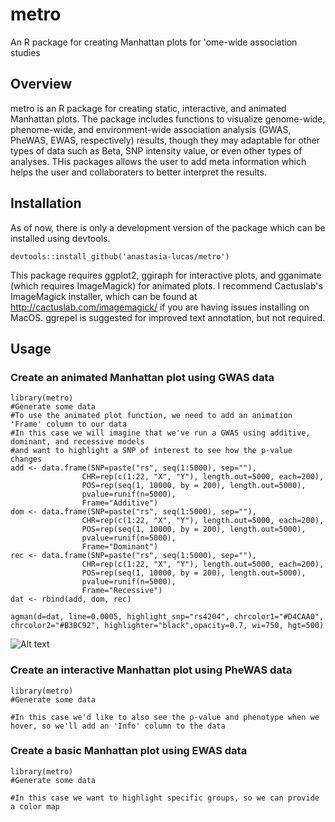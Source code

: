 # metro
An R package for creating Manhattan plots for 'ome-wide association studies

## Overview
metro is an R package for creating static, interactive, and animated Manhattan plots. The package includes functions to visualize genome-wide, phenome-wide, and environment-wide association analysis (GWAS, PheWAS, EWAS, respectively) results, though they may adaptable for other types of data such as Beta, SNP intensity value, or even other types of analyses. THis packages allows the user to add meta information which helps the user and collaboraters to better interpret the results.

## Installation
As of now, there is only a development version of the package which can be installed using devtools.

```devtools::install_github('anastasia-lucas/metro')```

This package requires ggplot2, ggiraph for interactive plots, and gganimate (which requires ImageMagick) for animated plots. I recommend Cactuslab's ImageMagick installer, which can be found at http://cactuslab.com/imagemagick/ if you are having issues installing on MacOS. ggrepel is suggested for improved text annotation, but not required.

## Usage

### Create an animated Manhattan plot using GWAS data

```
library(metro)
#Generate some data
#To use the animated plot function, we need to add an animation 'Frame' column to our data
#In this case we will imagine that we've run a GWAS using additive, dominant, and recessive models
#and want to highlight a SNP of interest to see how the p-value changes
add <- data.frame(SNP=paste("rs", seq(1:5000), sep=""),
                CHR=rep(c(1:22, "X", "Y"), length.out=5000, each=200),
                POS=rep(seq(1, 10000, by = 200), length.out=5000),
                pvalue=runif(n=5000),
                Frame="Additive")
dom <- data.frame(SNP=paste("rs", seq(1:5000), sep=""),
                CHR=rep(c(1:22, "X", "Y"), length.out=5000, each=200),
                POS=rep(seq(1, 10000, by = 200), length.out=5000),
                pvalue=runif(n=5000),
                Frame="Dominant")
rec <- data.frame(SNP=paste("rs", seq(1:5000), sep=""),
                CHR=rep(c(1:22, "X", "Y"), length.out=5000, each=200),
                POS=rep(seq(1, 10000, by = 200), length.out=5000),
                pvalue=runif(n=5000),
                Frame="Recessive")
dat <- rbind(add, dom, rec)

agman(d=dat, line=0.0005, highlight_snp="rs4204", chrcolor1="#D4CAA0", chrcolor2="#B3BC92", highlighter="black",opacity=0.7, wi=750, hgt=500)
```
![Alt text](https://media.giphy.com/media/6CBiR3JABocVfJx8pO/giphy.gif)

### Create an interactive Manhattan plot using PheWAS data

```
library(metro)
#Generate some data

#In this case we'd like to also see the p-value and phenotype when we hover, so we'll add an 'Info' column to the data

```

### Create a basic Manhattan plot using EWAS data

```
library(metro)
#Generate some data

#In this case we want to highlight specific groups, so we can provide a color map
```
